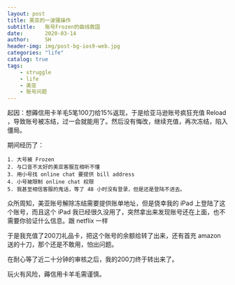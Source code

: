 ```yaml
---
layout: post
title: 美亚的一波骚操作
subtitle:   账号Frozen的曲线救国
date:       2020-03-14
author:     SH
header-img: img/post-bg-ios9-web.jpg
categories: "life"
catalog: true
tags:
    - struggle
    - life
    - 美亚
    - 账号问题
---
```


起因：想薅信用卡羊毛5笔100刀给15%返现，于是给亚马逊账号疯狂充值 Reload ，导致账号被冻结，过一会就能用了。然后没有悔改，继续充值，再次冻结，陷入僵局。

期间经历了：

	1. 大号被 Frozen
 	2. 与口音不太好的美亚客服互相听不懂
 	3. 用小号找 online chat 要提供 bill address 
 	4. 小号被限制 online chat 权限
 	5. 我甚至相信客服的鬼话，等了 48 小时没有登录，但是还是登陆不进去。

众所周知，美亚账号解除冻结需要提供账单地址，但是侥幸我的 iPad 上登陆了这个账号，而且这个 iPad 我已经很久没用了，突然拿出来发现账号还在上面，也不需要你验证什么信息。跟 netflix 一样

于是我充值了200刀礼品卡，把这个账号的余额给转了出来，还有首充 amazon 送的十刀，那个还是不敢用，怕出问题。

在耐心等了近二十分钟的审核之后，我的200刀终于转出来了。

玩火有风险，薅信用卡羊毛需谨慎。